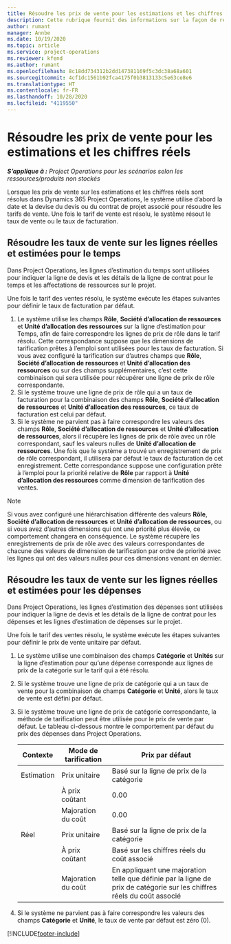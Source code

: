 ```yaml
---
title: Résoudre les prix de vente pour les estimations et les chiffres réels
description: Cette rubrique fournit des informations sur la façon de résoudre les prix de vente des estimations et des chiffres réels.
author: rumant
manager: Annbe
ms.date: 10/19/2020
ms.topic: article
ms.service: project-operations
ms.reviewer: kfend
ms.author: rumant
ms.openlocfilehash: 8c18dd734312b2dd147381169f5c3dc38a68a601
ms.sourcegitcommit: 4cf1dc1561b92fca4175f0b3813133c5e63ce8e6
ms.translationtype: HT
ms.contentlocale: fr-FR
ms.lasthandoff: 10/28/2020
ms.locfileid: "4119550"
---
```

# <a name="resolve-sales-prices-for-estimates-and-actuals"></a>Résoudre les prix de vente pour les estimations et les chiffres réels

_**S’applique à :** Project Operations pour les scénarios selon les ressources/produits non stockés_

Lorsque les prix de vente sur les estimations et les chiffres réels sont résolus dans Dynamics 365 Project Operations, le système utilise d’abord la date et la devise du devis ou du contrat de projet associé pour résoudre les tarifs de vente. Une fois le tarif de vente est résolu, le système résout le taux de vente ou le taux de facturation.

## <a name="resolve-sales-rates-on-actual-and-estimate-lines-for-time"></a>Résoudre les taux de vente sur les lignes réelles et estimées pour le temps

Dans Project Operations, les lignes d’estimation du temps sont utilisées pour indiquer la ligne de devis et les détails de la ligne de contrat pour le temps et les affectations de ressources sur le projet.

Une fois le tarif des ventes résolu, le système exécute les étapes suivantes pour définir le taux de facturation par défaut.

1. Le système utilise les champs **Rôle**, **Société d’allocation de ressources** et **Unité d’allocation des ressources** sur la ligne d’estimation pour Temps, afin de faire correspondre les lignes de prix de rôle dans le tarif résolu. Cette correspondance suppose que les dimensions de tarification prêtes à l’emploi sont utilisées pour les taux de facturation. Si vous avez configuré la tarification sur d’autres champs que **Rôle**, **Société d’allocation de ressources** et **Unité d’allocation des ressources** ou sur des champs supplémentaires, c’est cette combinaison qui sera utilisée pour récupérer une ligne de prix de rôle correspondante.
2. Si le système trouve une ligne de prix de rôle qui a un taux de facturation pour la combinaison des champs **Rôle**, **Société d’allocation de ressources** et **Unité d’allocation des ressources**, ce taux de facturation est celui par défaut.
3. Si le système ne parvient pas à faire correspondre les valeurs des champs **Rôle**, **Société d’allocation de ressources** et **Unité d’allocation de ressources**, alors il récupère les lignes de prix de rôle avec un rôle correspondant, sauf les valeurs nulles de **Unité d’allocation de ressources**. Une fois que le système a trouvé un enregistrement de prix de rôle correspondant, il utilisera par défaut le taux de facturation de cet enregistrement. Cette correspondance suppose une configuration prête à l’emploi pour la priorité relative de **Rôle** par rapport à **Unité d’allocation des ressources** comme dimension de tarification des ventes.

> [!NOTE]
> Si vous avez configuré une hiérarchisation différente des valeurs **Rôle**, **Société d’allocation de ressources** et **Unité d’allocation de ressources**, ou si vous avez d’autres dimensions qui ont une priorité plus élevée, ce comportement changera en conséquence. Le système récupère les enregistrements de prix de rôle avec des valeurs correspondantes de chacune des valeurs de dimension de tarification par ordre de priorité avec les lignes qui ont des valeurs nulles pour ces dimensions venant en dernier.

## <a name="resolve-sales-rates-on-actual-and-estimate-lines-for-expense"></a>Résoudre les taux de vente sur les lignes réelles et estimées pour les dépenses

Dans Project Operations, les lignes d’estimation des dépenses sont utilisées pour indiquer la ligne de devis et les détails de la ligne de contrat pour les dépenses et les lignes d’estimation de dépenses sur le projet.

Une fois le tarif des ventes résolu, le système exécute les étapes suivantes pour définir le prix de vente unitaire par défaut.

1. Le système utilise une combinaison des champs **Catégorie** et **Unités** sur la ligne d’estimation pour qu’une dépense corresponde aux lignes de prix de la catégorie sur le tarif qui a été résolu.
2. Si le système trouve une ligne de prix de catégorie qui a un taux de vente pour la combinaison de champs **Catégorie** et **Unité**, alors le taux de vente est défini par défaut.
3. Si le système trouve une ligne de prix de catégorie correspondante, la méthode de tarification peut être utilisée pour le prix de vente par défaut. Le tableau ci-dessous montre le comportement par défaut du prix des dépenses dans Project Operations.

    | Contexte | Mode de tarification | Prix par défaut |
    | --- | --- | --- |
    | Estimation | Prix unitaire | Basé sur la ligne de prix de la catégorie |
    | &nbsp; | À prix coûtant | 0.00 |
    | &nbsp; | Majoration du coût | 0.00 |
    | Réel | Prix unitaire | Basé sur la ligne de prix de la catégorie |
    | &nbsp; | À prix coûtant | Basé sur les chiffres réels du coût associé |
    | &nbsp; | Majoration du coût | En appliquant une majoration telle que définie par la ligne de prix de catégorie sur les chiffres réels du coût associé |

4. Si le système ne parvient pas à faire correspondre les valeurs des champs **Catégorie** et **Unité**, le taux de vente par défaut est zéro (0).


[!INCLUDE[footer-include](../includes/footer-banner.md)]